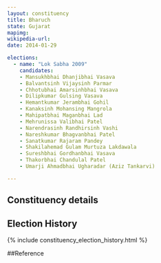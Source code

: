 ```yaml
---
layout: constituency
title: Bharuch
state: Gujarat
mapimg: 
wikipedia-url: 
date: 2014-01-29

elections: 
  - name: "Lok Sabha 2009"
    candidates: 
    - Mansukhbhai Dhanjibhai Vasava 
    - Balvantsinh Vijaysinh Parmar 
    - Chhotubhai Amarsinhbhai Vasava 
    - Dilipkumar Gulsing Vasava 
    - Hemantkumar Jerambhai Gohil 
    - Kanaksinh Mohansing Mangrola 
    - Mahipatbhai Maganbhai Lad 
    - Mehrunissa Valibhai Patel 
    - Narendrasinh Randhirsinh Vashi 
    - Nareshkumar Bhagvanbhai Patel 
    - Sanatkumar Rajaram Pandey 
    - Shakilahemad Gulam Murtuza Lakdawala 
    - Sureshbhai Gordhanbhai Vasava 
    - Thakorbhai Chandulal Patel 
    - Umarji Ahmadbhai Ugharadar (Aziz Tankarvi) 

---
```

## Constituency details


## Election History
{% include constituency_election_history.html %}

##Reference
